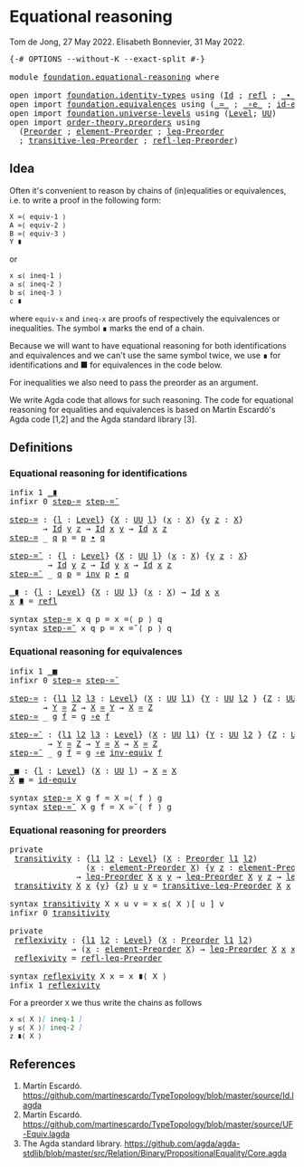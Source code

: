 # Equational reasoning

Tom de Jong, 27 May 2022.
Elisabeth Bonnevier, 31 May 2022.
<pre class="Agda"><a id="93" class="Symbol">{-#</a> <a id="97" class="Keyword">OPTIONS</a> <a id="105" class="Pragma">--without-K</a> <a id="117" class="Pragma">--exact-split</a> <a id="131" class="Symbol">#-}</a>

<a id="136" class="Keyword">module</a> <a id="143" href="foundation.equational-reasoning.html" class="Module">foundation.equational-reasoning</a> <a id="175" class="Keyword">where</a>

<a id="182" class="Keyword">open</a> <a id="187" class="Keyword">import</a> <a id="194" href="foundation.identity-types.html" class="Module">foundation.identity-types</a> <a id="220" class="Keyword">using</a> <a id="226" class="Symbol">(</a><a id="227" href="foundation-core.identity-types.html#1754" class="Datatype">Id</a> <a id="230" class="Symbol">;</a> <a id="232" href="foundation-core.identity-types.html#1807" class="InductiveConstructor">refl</a> <a id="237" class="Symbol">;</a> <a id="239" href="foundation-core.identity-types.html#2412" class="Function Operator">_∙_</a><a id="242" class="Symbol">;</a> <a id="244" href="foundation-core.identity-types.html#2716" class="Function">inv</a><a id="247" class="Symbol">)</a>
<a id="249" class="Keyword">open</a> <a id="254" class="Keyword">import</a> <a id="261" href="foundation.equivalences.html" class="Module">foundation.equivalences</a> <a id="285" class="Keyword">using</a> <a id="291" class="Symbol">(</a><a id="292" href="foundation-core.equivalences.html#1608" class="Function Operator">_≃_</a> <a id="296" class="Symbol">;</a> <a id="298" href="foundation-core.equivalences.html#7856" class="Function Operator">_∘e_</a> <a id="303" class="Symbol">;</a> <a id="305" href="foundation-core.equivalences.html#2481" class="Function">id-equiv</a><a id="313" class="Symbol">;</a> <a id="315" href="foundation-core.equivalences.html#5708" class="Function">inv-equiv</a><a id="324" class="Symbol">)</a>
<a id="326" class="Keyword">open</a> <a id="331" class="Keyword">import</a> <a id="338" href="foundation.universe-levels.html" class="Module">foundation.universe-levels</a> <a id="365" class="Keyword">using</a> <a id="371" class="Symbol">(</a><a id="372" href="Agda.Primitive.html#597" class="Postulate">Level</a><a id="377" class="Symbol">;</a> <a id="379" href="foundation-core.universe-levels.html#222" class="Primitive">UU</a><a id="381" class="Symbol">)</a>
<a id="383" class="Keyword">open</a> <a id="388" class="Keyword">import</a> <a id="395" href="order-theory.preorders.html" class="Module">order-theory.preorders</a> <a id="418" class="Keyword">using</a>
  <a id="426" class="Symbol">(</a><a id="427" href="order-theory.preorders.html#531" class="Function">Preorder</a> <a id="436" class="Symbol">;</a> <a id="438" href="order-theory.preorders.html#873" class="Function">element-Preorder</a> <a id="455" class="Symbol">;</a> <a id="457" href="order-theory.preorders.html#1023" class="Function">leq-Preorder</a>
  <a id="472" class="Symbol">;</a> <a id="474" href="order-theory.preorders.html#1385" class="Function">transitive-leq-Preorder</a> <a id="498" class="Symbol">;</a> <a id="500" href="order-theory.preorders.html#1280" class="Function">refl-leq-Preorder</a><a id="517" class="Symbol">)</a>
</pre>
## Idea

Often it's convenient to reason by chains of (in)equalities or equivalences,
i.e. to write a proof in the following form:

```md
X ≃⟨ equiv-1 ⟩
A ≃⟨ equiv-2 ⟩
B ≃⟨ equiv-3 ⟩
Y ∎
```

or
```md
x ≤⟨ ineq-1 ⟩
a ≤⟨ ineq-2 ⟩
b ≤⟨ ineq-3 ⟩
c ∎
```

where `equiv-x` and `ineq-x` are proofs of respectively the equivalences or
inequalities. The symbol ∎ marks the end of a chain.

Because we will want to have equational reasoning for both identifications and
equivalences and we can't use the same symbol twice, we use ∎ for
identifications and ■ for equivalences in the code below.

For inequalities we also need to pass the preorder as an argument.

We write Agda code that allows for such reasoning. The code for equational
reasoning for equalities and equivalences is based on Martín Escardó's Agda code
[1,2] and the Agda standard library [3].


## Definitions

### Equational reasoning for identifications

<pre class="Agda"><a id="1447" class="Keyword">infix</a> <a id="1453" class="Number">1</a> <a id="1455" href="foundation.equational-reasoning.html#1702" class="Function Operator">_∎</a>
<a id="1458" class="Keyword">infixr</a> <a id="1465" class="Number">0</a> <a id="1467" href="foundation.equational-reasoning.html#1483" class="Function">step-=</a> <a id="1474" href="foundation.equational-reasoning.html#1589" class="Function">step-=˘</a>

<a id="step-="></a><a id="1483" href="foundation.equational-reasoning.html#1483" class="Function">step-=</a> <a id="1490" class="Symbol">:</a> <a id="1492" class="Symbol">{</a><a id="1493" href="foundation.equational-reasoning.html#1493" class="Bound">l</a> <a id="1495" class="Symbol">:</a> <a id="1497" href="Agda.Primitive.html#597" class="Postulate">Level</a><a id="1502" class="Symbol">}</a> <a id="1504" class="Symbol">{</a><a id="1505" href="foundation.equational-reasoning.html#1505" class="Bound">X</a> <a id="1507" class="Symbol">:</a> <a id="1509" href="foundation-core.universe-levels.html#222" class="Primitive">UU</a> <a id="1512" href="foundation.equational-reasoning.html#1493" class="Bound">l</a><a id="1513" class="Symbol">}</a> <a id="1515" class="Symbol">(</a><a id="1516" href="foundation.equational-reasoning.html#1516" class="Bound">x</a> <a id="1518" class="Symbol">:</a> <a id="1520" href="foundation.equational-reasoning.html#1505" class="Bound">X</a><a id="1521" class="Symbol">)</a> <a id="1523" class="Symbol">{</a><a id="1524" href="foundation.equational-reasoning.html#1524" class="Bound">y</a> <a id="1526" href="foundation.equational-reasoning.html#1526" class="Bound">z</a> <a id="1528" class="Symbol">:</a> <a id="1530" href="foundation.equational-reasoning.html#1505" class="Bound">X</a><a id="1531" class="Symbol">}</a>
       <a id="1540" class="Symbol">→</a> <a id="1542" href="foundation-core.identity-types.html#1754" class="Datatype">Id</a> <a id="1545" href="foundation.equational-reasoning.html#1524" class="Bound">y</a> <a id="1547" href="foundation.equational-reasoning.html#1526" class="Bound">z</a> <a id="1549" class="Symbol">→</a> <a id="1551" href="foundation-core.identity-types.html#1754" class="Datatype">Id</a> <a id="1554" href="foundation.equational-reasoning.html#1516" class="Bound">x</a> <a id="1556" href="foundation.equational-reasoning.html#1524" class="Bound">y</a> <a id="1558" class="Symbol">→</a> <a id="1560" href="foundation-core.identity-types.html#1754" class="Datatype">Id</a> <a id="1563" href="foundation.equational-reasoning.html#1516" class="Bound">x</a> <a id="1565" href="foundation.equational-reasoning.html#1526" class="Bound">z</a>
<a id="1567" href="foundation.equational-reasoning.html#1483" class="Function">step-=</a> <a id="1574" class="Symbol">_</a> <a id="1576" href="foundation.equational-reasoning.html#1576" class="Bound">q</a> <a id="1578" href="foundation.equational-reasoning.html#1578" class="Bound">p</a> <a id="1580" class="Symbol">=</a> <a id="1582" href="foundation.equational-reasoning.html#1578" class="Bound">p</a> <a id="1584" href="foundation-core.identity-types.html#2412" class="Function Operator">∙</a> <a id="1586" href="foundation.equational-reasoning.html#1576" class="Bound">q</a>

<a id="step-=˘"></a><a id="1589" href="foundation.equational-reasoning.html#1589" class="Function">step-=˘</a> <a id="1597" class="Symbol">:</a> <a id="1599" class="Symbol">{</a><a id="1600" href="foundation.equational-reasoning.html#1600" class="Bound">l</a> <a id="1602" class="Symbol">:</a> <a id="1604" href="Agda.Primitive.html#597" class="Postulate">Level</a><a id="1609" class="Symbol">}</a> <a id="1611" class="Symbol">{</a><a id="1612" href="foundation.equational-reasoning.html#1612" class="Bound">X</a> <a id="1614" class="Symbol">:</a> <a id="1616" href="foundation-core.universe-levels.html#222" class="Primitive">UU</a> <a id="1619" href="foundation.equational-reasoning.html#1600" class="Bound">l</a><a id="1620" class="Symbol">}</a> <a id="1622" class="Symbol">(</a><a id="1623" href="foundation.equational-reasoning.html#1623" class="Bound">x</a> <a id="1625" class="Symbol">:</a> <a id="1627" href="foundation.equational-reasoning.html#1612" class="Bound">X</a><a id="1628" class="Symbol">)</a> <a id="1630" class="Symbol">{</a><a id="1631" href="foundation.equational-reasoning.html#1631" class="Bound">y</a> <a id="1633" href="foundation.equational-reasoning.html#1633" class="Bound">z</a> <a id="1635" class="Symbol">:</a> <a id="1637" href="foundation.equational-reasoning.html#1612" class="Bound">X</a><a id="1638" class="Symbol">}</a>
        <a id="1648" class="Symbol">→</a> <a id="1650" href="foundation-core.identity-types.html#1754" class="Datatype">Id</a> <a id="1653" href="foundation.equational-reasoning.html#1631" class="Bound">y</a> <a id="1655" href="foundation.equational-reasoning.html#1633" class="Bound">z</a> <a id="1657" class="Symbol">→</a> <a id="1659" href="foundation-core.identity-types.html#1754" class="Datatype">Id</a> <a id="1662" href="foundation.equational-reasoning.html#1631" class="Bound">y</a> <a id="1664" href="foundation.equational-reasoning.html#1623" class="Bound">x</a> <a id="1666" class="Symbol">→</a> <a id="1668" href="foundation-core.identity-types.html#1754" class="Datatype">Id</a> <a id="1671" href="foundation.equational-reasoning.html#1623" class="Bound">x</a> <a id="1673" href="foundation.equational-reasoning.html#1633" class="Bound">z</a>
<a id="1675" href="foundation.equational-reasoning.html#1589" class="Function">step-=˘</a> <a id="1683" class="Symbol">_</a> <a id="1685" href="foundation.equational-reasoning.html#1685" class="Bound">q</a> <a id="1687" href="foundation.equational-reasoning.html#1687" class="Bound">p</a> <a id="1689" class="Symbol">=</a> <a id="1691" href="foundation-core.identity-types.html#2716" class="Function">inv</a> <a id="1695" href="foundation.equational-reasoning.html#1687" class="Bound">p</a> <a id="1697" href="foundation-core.identity-types.html#2412" class="Function Operator">∙</a> <a id="1699" href="foundation.equational-reasoning.html#1685" class="Bound">q</a>

<a id="_∎"></a><a id="1702" href="foundation.equational-reasoning.html#1702" class="Function Operator">_∎</a> <a id="1705" class="Symbol">:</a> <a id="1707" class="Symbol">{</a><a id="1708" href="foundation.equational-reasoning.html#1708" class="Bound">l</a> <a id="1710" class="Symbol">:</a> <a id="1712" href="Agda.Primitive.html#597" class="Postulate">Level</a><a id="1717" class="Symbol">}</a> <a id="1719" class="Symbol">{</a><a id="1720" href="foundation.equational-reasoning.html#1720" class="Bound">X</a> <a id="1722" class="Symbol">:</a> <a id="1724" href="foundation-core.universe-levels.html#222" class="Primitive">UU</a> <a id="1727" href="foundation.equational-reasoning.html#1708" class="Bound">l</a><a id="1728" class="Symbol">}</a> <a id="1730" class="Symbol">(</a><a id="1731" href="foundation.equational-reasoning.html#1731" class="Bound">x</a> <a id="1733" class="Symbol">:</a> <a id="1735" href="foundation.equational-reasoning.html#1720" class="Bound">X</a><a id="1736" class="Symbol">)</a> <a id="1738" class="Symbol">→</a> <a id="1740" href="foundation-core.identity-types.html#1754" class="Datatype">Id</a> <a id="1743" href="foundation.equational-reasoning.html#1731" class="Bound">x</a> <a id="1745" href="foundation.equational-reasoning.html#1731" class="Bound">x</a>
<a id="1747" href="foundation.equational-reasoning.html#1747" class="Bound">x</a> <a id="1749" href="foundation.equational-reasoning.html#1702" class="Function Operator">∎</a> <a id="1751" class="Symbol">=</a> <a id="1753" href="foundation-core.identity-types.html#1807" class="InductiveConstructor">refl</a>

<a id="1759" class="Keyword">syntax</a> <a id="1766" href="foundation.equational-reasoning.html#1483" class="Function">step-=</a> <a id="1773" class="Bound">x</a> <a id="1775" class="Bound">q</a> <a id="1777" class="Bound">p</a> <a id="1779" class="Symbol">=</a> <a id="1781" class="Bound">x</a> <a id="1783" class="Function">=⟨</a> <a id="1786" class="Bound">p</a> <a id="1788" class="Function">⟩</a> <a id="1790" class="Bound">q</a>
<a id="1792" class="Keyword">syntax</a> <a id="1799" href="foundation.equational-reasoning.html#1589" class="Function">step-=˘</a> <a id="1807" class="Bound">x</a> <a id="1809" class="Bound">q</a> <a id="1811" class="Bound">p</a> <a id="1813" class="Symbol">=</a> <a id="1815" class="Bound">x</a> <a id="1817" class="Function">=˘⟨</a> <a id="1821" class="Bound">p</a> <a id="1823" class="Function">⟩</a> <a id="1825" class="Bound">q</a>
</pre>
### Equational reasoning for equivalences

<pre class="Agda"><a id="1883" class="Keyword">infix</a> <a id="1889" class="Number">1</a> <a id="1891" href="foundation.equational-reasoning.html#2170" class="Function Operator">_■</a>
<a id="1894" class="Keyword">infixr</a> <a id="1901" class="Number">0</a> <a id="1903" href="foundation.equational-reasoning.html#1919" class="Function">step-≃</a> <a id="1910" href="foundation.equational-reasoning.html#2038" class="Function">step-≃˘</a>

<a id="step-≃"></a><a id="1919" href="foundation.equational-reasoning.html#1919" class="Function">step-≃</a> <a id="1926" class="Symbol">:</a> <a id="1928" class="Symbol">{</a><a id="1929" href="foundation.equational-reasoning.html#1929" class="Bound">l1</a> <a id="1932" href="foundation.equational-reasoning.html#1932" class="Bound">l2</a> <a id="1935" href="foundation.equational-reasoning.html#1935" class="Bound">l3</a> <a id="1938" class="Symbol">:</a> <a id="1940" href="Agda.Primitive.html#597" class="Postulate">Level</a><a id="1945" class="Symbol">}</a> <a id="1947" class="Symbol">(</a><a id="1948" href="foundation.equational-reasoning.html#1948" class="Bound">X</a> <a id="1950" class="Symbol">:</a> <a id="1952" href="foundation-core.universe-levels.html#222" class="Primitive">UU</a> <a id="1955" href="foundation.equational-reasoning.html#1929" class="Bound">l1</a><a id="1957" class="Symbol">)</a> <a id="1959" class="Symbol">{</a><a id="1960" href="foundation.equational-reasoning.html#1960" class="Bound">Y</a> <a id="1962" class="Symbol">:</a> <a id="1964" href="foundation-core.universe-levels.html#222" class="Primitive">UU</a> <a id="1967" href="foundation.equational-reasoning.html#1932" class="Bound">l2</a> <a id="1970" class="Symbol">}</a> <a id="1972" class="Symbol">{</a><a id="1973" href="foundation.equational-reasoning.html#1973" class="Bound">Z</a> <a id="1975" class="Symbol">:</a> <a id="1977" href="foundation-core.universe-levels.html#222" class="Primitive">UU</a> <a id="1980" href="foundation.equational-reasoning.html#1935" class="Bound">l3</a><a id="1982" class="Symbol">}</a>
       <a id="1991" class="Symbol">→</a> <a id="1993" href="foundation.equational-reasoning.html#1960" class="Bound">Y</a> <a id="1995" href="foundation-core.equivalences.html#1608" class="Function Operator">≃</a> <a id="1997" href="foundation.equational-reasoning.html#1973" class="Bound">Z</a> <a id="1999" class="Symbol">→</a> <a id="2001" href="foundation.equational-reasoning.html#1948" class="Bound">X</a> <a id="2003" href="foundation-core.equivalences.html#1608" class="Function Operator">≃</a> <a id="2005" href="foundation.equational-reasoning.html#1960" class="Bound">Y</a> <a id="2007" class="Symbol">→</a> <a id="2009" href="foundation.equational-reasoning.html#1948" class="Bound">X</a> <a id="2011" href="foundation-core.equivalences.html#1608" class="Function Operator">≃</a> <a id="2013" href="foundation.equational-reasoning.html#1973" class="Bound">Z</a>
<a id="2015" href="foundation.equational-reasoning.html#1919" class="Function">step-≃</a> <a id="2022" class="Symbol">_</a> <a id="2024" href="foundation.equational-reasoning.html#2024" class="Bound">g</a> <a id="2026" href="foundation.equational-reasoning.html#2026" class="Bound">f</a> <a id="2028" class="Symbol">=</a> <a id="2030" href="foundation.equational-reasoning.html#2024" class="Bound">g</a> <a id="2032" href="foundation-core.equivalences.html#7856" class="Function Operator">∘e</a> <a id="2035" href="foundation.equational-reasoning.html#2026" class="Bound">f</a>

<a id="step-≃˘"></a><a id="2038" href="foundation.equational-reasoning.html#2038" class="Function">step-≃˘</a> <a id="2046" class="Symbol">:</a> <a id="2048" class="Symbol">{</a><a id="2049" href="foundation.equational-reasoning.html#2049" class="Bound">l1</a> <a id="2052" href="foundation.equational-reasoning.html#2052" class="Bound">l2</a> <a id="2055" href="foundation.equational-reasoning.html#2055" class="Bound">l3</a> <a id="2058" class="Symbol">:</a> <a id="2060" href="Agda.Primitive.html#597" class="Postulate">Level</a><a id="2065" class="Symbol">}</a> <a id="2067" class="Symbol">(</a><a id="2068" href="foundation.equational-reasoning.html#2068" class="Bound">X</a> <a id="2070" class="Symbol">:</a> <a id="2072" href="foundation-core.universe-levels.html#222" class="Primitive">UU</a> <a id="2075" href="foundation.equational-reasoning.html#2049" class="Bound">l1</a><a id="2077" class="Symbol">)</a> <a id="2079" class="Symbol">{</a><a id="2080" href="foundation.equational-reasoning.html#2080" class="Bound">Y</a> <a id="2082" class="Symbol">:</a> <a id="2084" href="foundation-core.universe-levels.html#222" class="Primitive">UU</a> <a id="2087" href="foundation.equational-reasoning.html#2052" class="Bound">l2</a> <a id="2090" class="Symbol">}</a> <a id="2092" class="Symbol">{</a><a id="2093" href="foundation.equational-reasoning.html#2093" class="Bound">Z</a> <a id="2095" class="Symbol">:</a> <a id="2097" href="foundation-core.universe-levels.html#222" class="Primitive">UU</a> <a id="2100" href="foundation.equational-reasoning.html#2055" class="Bound">l3</a><a id="2102" class="Symbol">}</a>
        <a id="2112" class="Symbol">→</a> <a id="2114" href="foundation.equational-reasoning.html#2080" class="Bound">Y</a> <a id="2116" href="foundation-core.equivalences.html#1608" class="Function Operator">≃</a> <a id="2118" href="foundation.equational-reasoning.html#2093" class="Bound">Z</a> <a id="2120" class="Symbol">→</a> <a id="2122" href="foundation.equational-reasoning.html#2080" class="Bound">Y</a> <a id="2124" href="foundation-core.equivalences.html#1608" class="Function Operator">≃</a> <a id="2126" href="foundation.equational-reasoning.html#2068" class="Bound">X</a> <a id="2128" class="Symbol">→</a> <a id="2130" href="foundation.equational-reasoning.html#2068" class="Bound">X</a> <a id="2132" href="foundation-core.equivalences.html#1608" class="Function Operator">≃</a> <a id="2134" href="foundation.equational-reasoning.html#2093" class="Bound">Z</a>
<a id="2136" href="foundation.equational-reasoning.html#2038" class="Function">step-≃˘</a> <a id="2144" class="Symbol">_</a> <a id="2146" href="foundation.equational-reasoning.html#2146" class="Bound">g</a> <a id="2148" href="foundation.equational-reasoning.html#2148" class="Bound">f</a> <a id="2150" class="Symbol">=</a> <a id="2152" href="foundation.equational-reasoning.html#2146" class="Bound">g</a> <a id="2154" href="foundation-core.equivalences.html#7856" class="Function Operator">∘e</a> <a id="2157" href="foundation-core.equivalences.html#5708" class="Function">inv-equiv</a> <a id="2167" href="foundation.equational-reasoning.html#2148" class="Bound">f</a>

<a id="_■"></a><a id="2170" href="foundation.equational-reasoning.html#2170" class="Function Operator">_■</a> <a id="2173" class="Symbol">:</a> <a id="2175" class="Symbol">{</a><a id="2176" href="foundation.equational-reasoning.html#2176" class="Bound">l</a> <a id="2178" class="Symbol">:</a> <a id="2180" href="Agda.Primitive.html#597" class="Postulate">Level</a><a id="2185" class="Symbol">}</a> <a id="2187" class="Symbol">(</a><a id="2188" href="foundation.equational-reasoning.html#2188" class="Bound">X</a> <a id="2190" class="Symbol">:</a> <a id="2192" href="foundation-core.universe-levels.html#222" class="Primitive">UU</a> <a id="2195" href="foundation.equational-reasoning.html#2176" class="Bound">l</a><a id="2196" class="Symbol">)</a> <a id="2198" class="Symbol">→</a> <a id="2200" href="foundation.equational-reasoning.html#2188" class="Bound">X</a> <a id="2202" href="foundation-core.equivalences.html#1608" class="Function Operator">≃</a> <a id="2204" href="foundation.equational-reasoning.html#2188" class="Bound">X</a>
<a id="2206" href="foundation.equational-reasoning.html#2206" class="Bound">X</a> <a id="2208" href="foundation.equational-reasoning.html#2170" class="Function Operator">■</a> <a id="2210" class="Symbol">=</a> <a id="2212" href="foundation-core.equivalences.html#2481" class="Function">id-equiv</a>

<a id="2222" class="Keyword">syntax</a> <a id="2229" href="foundation.equational-reasoning.html#1919" class="Function">step-≃</a> <a id="2236" class="Bound">X</a> <a id="2238" class="Bound">g</a> <a id="2240" class="Bound">f</a> <a id="2242" class="Symbol">=</a> <a id="2244" class="Bound">X</a> <a id="2246" class="Function">≃⟨</a> <a id="2249" class="Bound">f</a> <a id="2251" class="Function">⟩</a> <a id="2253" class="Bound">g</a>
<a id="2255" class="Keyword">syntax</a> <a id="2262" href="foundation.equational-reasoning.html#2038" class="Function">step-≃˘</a> <a id="2270" class="Bound">X</a> <a id="2272" class="Bound">g</a> <a id="2274" class="Bound">f</a> <a id="2276" class="Symbol">=</a> <a id="2278" class="Bound">X</a> <a id="2280" class="Function">≃˘⟨</a> <a id="2284" class="Bound">f</a> <a id="2286" class="Function">⟩</a> <a id="2288" class="Bound">g</a>
</pre>
### Equational reasoning for preorders

<pre class="Agda"><a id="2343" class="Keyword">private</a>
 <a id="transitivity"></a><a id="2352" href="foundation.equational-reasoning.html#2352" class="Function">transitivity</a> <a id="2365" class="Symbol">:</a> <a id="2367" class="Symbol">{</a><a id="2368" href="foundation.equational-reasoning.html#2368" class="Bound">l1</a> <a id="2371" href="foundation.equational-reasoning.html#2371" class="Bound">l2</a> <a id="2374" class="Symbol">:</a> <a id="2376" href="Agda.Primitive.html#597" class="Postulate">Level</a><a id="2381" class="Symbol">}</a> <a id="2383" class="Symbol">(</a><a id="2384" href="foundation.equational-reasoning.html#2384" class="Bound">X</a> <a id="2386" class="Symbol">:</a> <a id="2388" href="order-theory.preorders.html#531" class="Function">Preorder</a> <a id="2397" href="foundation.equational-reasoning.html#2368" class="Bound">l1</a> <a id="2400" href="foundation.equational-reasoning.html#2371" class="Bound">l2</a><a id="2402" class="Symbol">)</a>
                <a id="2420" class="Symbol">(</a><a id="2421" href="foundation.equational-reasoning.html#2421" class="Bound">x</a> <a id="2423" class="Symbol">:</a> <a id="2425" href="order-theory.preorders.html#873" class="Function">element-Preorder</a> <a id="2442" href="foundation.equational-reasoning.html#2384" class="Bound">X</a><a id="2443" class="Symbol">)</a> <a id="2445" class="Symbol">{</a><a id="2446" href="foundation.equational-reasoning.html#2446" class="Bound">y</a> <a id="2448" href="foundation.equational-reasoning.html#2448" class="Bound">z</a> <a id="2450" class="Symbol">:</a> <a id="2452" href="order-theory.preorders.html#873" class="Function">element-Preorder</a> <a id="2469" href="foundation.equational-reasoning.html#2384" class="Bound">X</a><a id="2470" class="Symbol">}</a>
              <a id="2486" class="Symbol">→</a> <a id="2488" href="order-theory.preorders.html#1023" class="Function">leq-Preorder</a> <a id="2501" href="foundation.equational-reasoning.html#2384" class="Bound">X</a> <a id="2503" href="foundation.equational-reasoning.html#2421" class="Bound">x</a> <a id="2505" href="foundation.equational-reasoning.html#2446" class="Bound">y</a> <a id="2507" class="Symbol">→</a> <a id="2509" href="order-theory.preorders.html#1023" class="Function">leq-Preorder</a> <a id="2522" href="foundation.equational-reasoning.html#2384" class="Bound">X</a> <a id="2524" href="foundation.equational-reasoning.html#2446" class="Bound">y</a> <a id="2526" href="foundation.equational-reasoning.html#2448" class="Bound">z</a> <a id="2528" class="Symbol">→</a> <a id="2530" href="order-theory.preorders.html#1023" class="Function">leq-Preorder</a> <a id="2543" href="foundation.equational-reasoning.html#2384" class="Bound">X</a> <a id="2545" href="foundation.equational-reasoning.html#2421" class="Bound">x</a> <a id="2547" href="foundation.equational-reasoning.html#2448" class="Bound">z</a>
 <a id="2550" href="foundation.equational-reasoning.html#2352" class="Function">transitivity</a> <a id="2563" href="foundation.equational-reasoning.html#2563" class="Bound">X</a> <a id="2565" href="foundation.equational-reasoning.html#2565" class="Bound">x</a> <a id="2567" class="Symbol">{</a><a id="2568" href="foundation.equational-reasoning.html#2568" class="Bound">y</a><a id="2569" class="Symbol">}</a> <a id="2571" class="Symbol">{</a><a id="2572" href="foundation.equational-reasoning.html#2572" class="Bound">z</a><a id="2573" class="Symbol">}</a> <a id="2575" href="foundation.equational-reasoning.html#2575" class="Bound">u</a> <a id="2577" href="foundation.equational-reasoning.html#2577" class="Bound">v</a> <a id="2579" class="Symbol">=</a> <a id="2581" href="order-theory.preorders.html#1385" class="Function">transitive-leq-Preorder</a> <a id="2605" href="foundation.equational-reasoning.html#2563" class="Bound">X</a> <a id="2607" href="foundation.equational-reasoning.html#2565" class="Bound">x</a> <a id="2609" href="foundation.equational-reasoning.html#2568" class="Bound">y</a> <a id="2611" href="foundation.equational-reasoning.html#2572" class="Bound">z</a> <a id="2613" href="foundation.equational-reasoning.html#2577" class="Bound">v</a> <a id="2615" href="foundation.equational-reasoning.html#2575" class="Bound">u</a>

<a id="2618" class="Keyword">syntax</a> <a id="2625" href="foundation.equational-reasoning.html#2352" class="Function">transitivity</a> <a id="2638" class="Bound">X</a> <a id="2640" class="Bound">x</a> <a id="2642" class="Bound">u</a> <a id="2644" class="Bound">v</a> <a id="2646" class="Symbol">=</a> <a id="2648" class="Bound">x</a> <a id="2650" class="Function">≤⟨</a> <a id="2653" class="Bound">X</a> <a id="2655" class="Function">⟩[</a> <a id="2658" class="Bound">u</a> <a id="2660" class="Function">]</a> <a id="2662" class="Bound">v</a>
<a id="2664" class="Keyword">infixr</a> <a id="2671" class="Number">0</a> <a id="2673" href="foundation.equational-reasoning.html#2352" class="Function">transitivity</a>

<a id="2687" class="Keyword">private</a>
 <a id="reflexivity"></a><a id="2696" href="foundation.equational-reasoning.html#2696" class="Function">reflexivity</a> <a id="2708" class="Symbol">:</a> <a id="2710" class="Symbol">{</a><a id="2711" href="foundation.equational-reasoning.html#2711" class="Bound">l1</a> <a id="2714" href="foundation.equational-reasoning.html#2714" class="Bound">l2</a> <a id="2717" class="Symbol">:</a> <a id="2719" href="Agda.Primitive.html#597" class="Postulate">Level</a><a id="2724" class="Symbol">}</a> <a id="2726" class="Symbol">(</a><a id="2727" href="foundation.equational-reasoning.html#2727" class="Bound">X</a> <a id="2729" class="Symbol">:</a> <a id="2731" href="order-theory.preorders.html#531" class="Function">Preorder</a> <a id="2740" href="foundation.equational-reasoning.html#2711" class="Bound">l1</a> <a id="2743" href="foundation.equational-reasoning.html#2714" class="Bound">l2</a><a id="2745" class="Symbol">)</a>
             <a id="2760" class="Symbol">→</a> <a id="2762" class="Symbol">(</a><a id="2763" href="foundation.equational-reasoning.html#2763" class="Bound">x</a> <a id="2765" class="Symbol">:</a> <a id="2767" href="order-theory.preorders.html#873" class="Function">element-Preorder</a> <a id="2784" href="foundation.equational-reasoning.html#2727" class="Bound">X</a><a id="2785" class="Symbol">)</a> <a id="2787" class="Symbol">→</a> <a id="2789" href="order-theory.preorders.html#1023" class="Function">leq-Preorder</a> <a id="2802" href="foundation.equational-reasoning.html#2727" class="Bound">X</a> <a id="2804" href="foundation.equational-reasoning.html#2763" class="Bound">x</a> <a id="2806" href="foundation.equational-reasoning.html#2763" class="Bound">x</a>
 <a id="2809" href="foundation.equational-reasoning.html#2696" class="Function">reflexivity</a> <a id="2821" class="Symbol">=</a> <a id="2823" href="order-theory.preorders.html#1280" class="Function">refl-leq-Preorder</a>

<a id="2842" class="Keyword">syntax</a> <a id="2849" href="foundation.equational-reasoning.html#2696" class="Function">reflexivity</a> <a id="2861" class="Bound">X</a> <a id="2863" class="Bound">x</a> <a id="2865" class="Symbol">=</a> <a id="2867" class="Bound">x</a> <a id="2869" class="Function">∎⟨</a> <a id="2872" class="Bound">X</a> <a id="2874" class="Function">⟩</a>
<a id="2876" class="Keyword">infix</a> <a id="2882" class="Number">1</a> <a id="2884" href="foundation.equational-reasoning.html#2696" class="Function">reflexivity</a>
</pre>
For a preorder `X` we thus write the chains as follows

```md
x ≤⟨ X ⟩[ ineq-1 ]
y ≤⟨ X ⟩[ ineq-2 ]
z ∎⟨ X ⟩
```

## References

1. Martín Escardó. https://github.com/martinescardo/TypeTopology/blob/master/source/Id.lagda
2. Martín Escardó. https://github.com/martinescardo/TypeTopology/blob/master/source/UF-Equiv.lagda
3. The Agda standard library. https://github.com/agda/agda-stdlib/blob/master/src/Relation/Binary/PropositionalEquality/Core.agda
